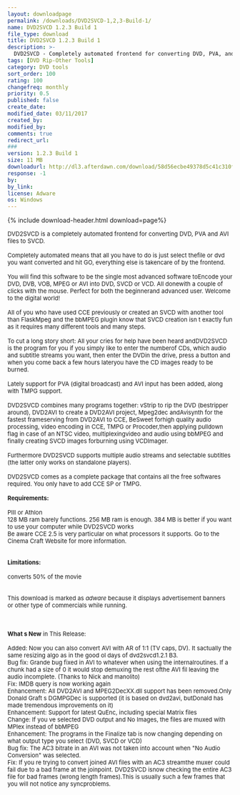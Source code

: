 ```yaml
---
layout: downloadpage
permalink: /downloads/DVD2SVCD-1,2,3-Build-1/
name: DVD2SVCD 1.2.3 Build 1
file_type: download
title: DVD2SVCD 1.2.3 Build 1
description: >-
  DVD2SVCD - Completely automated frontend for converting DVD, PVA, and AVI files to SVCD
tags: [DVD Rip-Other Tools]
category: DVD tools
sort_order: 100
rating: 100
changefreq: monthly
priority: 0.5
published: false
create_date: 
modified_date: 03/11/2017
created_by: 
modified_by: 
comments: true
redirect_url: 
### 
version: 1.2.3 Build 1
size: 11 MB
downloadurl: http://dl3.afterdawn.com/download/58d56ecbe49378d5c41c310f5a78ed3a/46e7d6ca/D2S123B1.zip
response: -1
by: 
by_link: 
license: Adware
os: Windows
---
```


{% include download-header.html download=page%}

<p style="fix-download-text !important">
<p><font size="2">DVD2SVCD is a completely automated frontend for converting DVD, PVA and AVI files to SVCD. <br />
<br />
Completely automated means that all you have to do is just select thefile or dvd you want converted and hit GO, everything else is takencare of by the frontend.<br />
<br />
You will find this software to be the single most advanced software toEncode your DVD, DVB, VOB, MPEG or AVI into DVD, SVCD or VCD. All donewith a couple of clicks with the mouse. Perfect for both the beginnerand advanced user. Welcome to the digital world! <br />
<br />
All of you who have used CCE previously or created an SVCD with another tool than FlaskMpeg and the bbMPEG plugin know that SVCD creation isn t exactly fun as it requires many different tools and many steps. <br />
<br />
To cut a long story short: All your cries for help have been heard andDVD2SVCD is the program for you if you simply like to enter the numberof CDs, which audio and subtitle streams you want, then enter the DVDin the drive, press a button and when you come back a few hours lateryou have the CD images ready to be burned. <br />
<br />
Lately support for PVA (digital broadcast) and AVI input has been added, along with TMPG support. <br />
<br />
DVD2SVCD combines many programs together: vStrip to rip the DVD (bestripper around), DVD2AVI to create a DVD2AVI project, Mpeg2dec andAvisynth for the fastest frameserving from DVD2AVI to CCE, BeSweet forhigh quality audio processing, video encoding in CCE, TMPG or Procoder,then applying pulldown flag in case of an NTSC video, multiplexingvideo and audio using bbMPEG and finally creating SVCD images forburning using VCDImager. <br />
<br />
Furthermore DVD2SVCD supports multiple audio streams and selectable subtitles (the latter only works on standalone players). <br />
<br />
DVD2SVCD comes as a complete package that contains all the free softwares required. You only have to add CCE SP or TMPG.<br />
<br />
<span><strong>Requirements:</strong></span><br />
<br />
PIII or Athlon<br />
128 MB ram barely functions. 256 MB ram is enough. 384 MB is better if you want to use your computer while DVD2SVCD works<br />
Be aware CCE 2.5 is very particular on what processors it supports. Go to the Cinema Craft Website for more information.<br />
<br />
<br />
<span><strong>Limitations:</strong></span><br />
<br />
converts 50% of the movie<br />
<br />
<br />
This download is marked as <em>adware</em> because it displays advertisement banners or other type of commercials while running. <!-- google_ad_section_end --></font></p>
<div class="celltext_big"><br />
<br />
<font size="2"><strong>What s New</strong> in This Release:<br />
<br />
Added: Now you can also convert AVI with AR of 1:1 (TV caps, DV). It sactually the same resizing algo as in the good ol days of dvd2svcd1.2.1 B3.<br />
Bug fix: Grande bug fixed in AVI to whatever when using the internalroutines. If a chunk had a size of 0 it would stop demuxing the rest ofthe AVI fil leaving the audio incomplete. (Thanks to Nick and manolito)<br />
Fix: IMDB query is now working again <br />
Enhancement: All DVD2AVI and MPEG2DecXX.dll support has been removed.Only Donald Graft s DGMPGDec is supported (it is based on dvd2avi, butDonald has made tremendous improvements on it)<br />
Enhancement: Support for latest QuEnc, including special Matrix files<br />
Change: If you ve selected DVD output and No Images, the files are muxed with MPlex instead of bbMPEG<br />
Enhancement: The programs in the Finalize tab is now changing depending on what output type you select (DVD, SVCD or VCD)<br />
Bug fix: The AC3 bitrate in an AVI was not taken into account when "No Audio Conversion" was selected.<br />
Fix: If you re trying to convert joined AVI files with an AC3 streamthe muxer could fail due to a bad frame at the joinpoint. DVD2SVCD isnow checking the entire AC3 file for bad frames (wrong length frames).This is usually such a few frames that you will not notice any syncproblems.<br />
</font></div></p>
